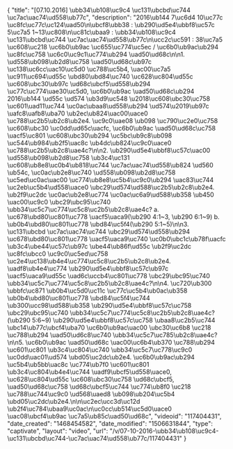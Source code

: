 {
    "title": "[07.10.2016] \ubb34\ub108\uc9c4 \uc131\ubcbd\uc744 \uc7ac\uac74\ud558\ub77c",
    "description": "2016\ub144 7\uc6d4 10\uc77c \uc8fc\uc77c\uc124\uad50\n\ubcf8\ubb38 : \ub290\ud5e4\ubbf8\uc57c 5\uc7a5 1~13\uc808\n\uc81c\ubaa9 : \ubb34\ub108\uc9c4 \uc131\ubcbd\uc744 \uc7ac\uac74\ud558\ub77c\n\ucc2c\uc591 : 38\uc7a5 \uc608\uc218 \uc6b0\ub9ac \uc655\uc774\uc5ec \/ \uc6b0\ub9ac\ub294 \uc8fc\uc758 \uc6c0\uc9c1\uc774\ub294 \uad50\ud68c\n\n1. \ud558\ub098\ub2d8\uc758 \uad50\ud68c\ub97c \uc138\uc6cc\uac10\uc5d0 \uc788\uc5b4, \uac00\uc7a5 \uc911\uc694\ud55c \ubd80\ubd84\uc740 \uc628\uc804\ud55c \uc608\ubc30\ub97c \ud68c\ubcf5\ud558\ub294 \uc77c\uc774\uae30\uc5d0, \uc6b0\ub9ac \uad50\ud68c\ub294 2016\ub144 \ud55c \ud574 \ub3d9\uc548 \u2018\uc608\ubc30\uc758 \uc601\uad11\uc744 \uc0ac\ubaa8\ud558\ub294 \ud574\u2019\ub97c \uafc8\uafb8\uba70 \ub2ec\ub824\uac00\uace0 \uc788\uc2b5\ub2c8\ub2e4. \uc9c0\uae08 \ub098 \uc790\uc2e0\uc758 \uc608\ubc30 \uc0dd\ud65c\uacfc, \uc6b0\ub9ac \uad50\ud68c\uc758 \uacf5\uc801 \uc608\ubc30\ub294 \uc5bc\ub9c8\ub098 \uc544\ub984\ub2f5\uac8c \ub4dc\ub824\uc9c0\uace0 \uc788\uc2b5\ub2c8\uae4c?\n\n2. \ub290\ud5e4\ubbf8\uc57c\uac00 \ud558\ub098\ub2d8\uc758 \ub3c4\uc131 \uc608\ub8e8\uc0b4\ub818\uc744 \uc7ac\uac74\ud558\ub824 \ud560 \ub54c, \uc0ac\ub2e8\uc740 \ud558\ub098\ub2d8\uc758 \uc5ed\uc0ac\uac00 \uc774\ub8e8\uc5b4\uc9c0\ub294 \uac83\uc744 \uc2eb\uc5b4\ud558\uace0 \ubc29\ud574\ud588\uc2b5\ub2c8\ub2e4. \ub2f9\uc2dc \uc0ac\ub2e8\uc774 \uc0ac\uc6a9\ud588\ub358 \ub450 \uac00\uc9c0 \ubc29\ubc95\uc740 \ubb34\uc5c7\uc774\uc5c8\uc2b5\ub2c8\uae4c? a. \uc678\ubd80\uc801\uc778 \uacf5\uaca9(\ub290 4:1~3, \ub290 6:1~9) b. \ub0b4\ubd80\uc801\uc778 \ubd84\uc5f4(\ub290 5:1~5)\n\n3. \uc131\ubcbd \uc7ac\uac74\uc744 \ubc29\ud574\ud558\ub294 \uc678\ubd80\uc801\uc778 \uacf5\uaca9\uc740 \uc0b0\ubc1c\ub78f\uacfc \ub3c4\ube44\uc57c\ub97c \ube44\ub86f\ud55c \ub2f9\uc2dc \uc8fc\ubcc0 \uc9c0\uc5ed\uc758 \uc2e4\uc138\ub4e4\uc774\uc5c8\uc2b5\ub2c8\ub2e4. \uadf8\ub4e4\uc774 \ub290\ud5e4\ubbf8\uc57c\ub97c \uacf5\uaca9\ud55c \uad6c\uccb4\uc801\uc778 \ubc29\ubc95\uc740 \ubb34\uc5c7\uc774\uc5c8\uc2b5\ub2c8\uae4c?\n\n4. \uc720\ub300 \ubbfc\uc871 \ub0b4\uc5d0\uc11c \uc77c\uc5b4\ub0ac\ub358 \ub0b4\ubd80\uc801\uc778 \ubd84\uc5f4\uc744 \ub300\ucc98\ud588\ub358 \ub290\ud5e4\ubbf8\uc57c\uc758 \ubc29\ubc95\uc740 \ubb34\uc5c7\uc774\uc5c8\uc2b5\ub2c8\uae4c? (\ub290 5:6~9) \ub290\ud5e4\ubbf8\uc57c\uc758 \ubaa8\uc2b5\uc744 \ubc14\ub77c\ubcf4\uba70 \uc6b0\ub9ac\uac00 \ubc30\uc6b8 \uc218 \uc788\ub294 \uad50\ud6c8\uc740 \ubb34\uc5c7\uc785\ub2c8\uae4c?\n\n5. \uc6b0\ub9ac \uad50\ud68c \uac00\uc6b4\ub370 \uc788\ub294 \uc601\uc801 \ub3c4\uc804\uc740 \ubb34\uc5c7\uc778\uc9c0 \uc0dd\uac01\ud574 \ubd05\uc2dc\ub2e4. \uc6b0\ub9ac\ub294 \uc5b4\ub5bb\uac8c \uc774\ub7f0 \uc601\uc801 \ub3c4\uc804\ub4e4\uc744 \uadf9\ubcf5\ud558\uace0, \uc628\uc804\ud55c \uc608\ubc30\uc758 \ud68c\ubcf5, \uad50\ud68c\uc758 \ud68c\ubcf5\uc744 \uc774\ub8f0 \uc218 \uc788\uc744\uc9c0 \ud568\uaed8 \ub098\ub204\uc5b4 \ubd05\uc2dc\ub2e4.\n\n\uc2ec\ucc3d\uc12d \ub2f4\uc784\ubaa9\uc0ac\n\uc0cc\ub514\uc5d0\uace0 \uac08\ubcf4\ub9ac \uc7a5\ub85c\uad50\ud68c",
    "videoid": "117404431",
    "date_created": "1468454582",
    "date_modified": "1506631844",
    "type": "captivate",
    "layout": "video",
    "url": "\/v\/07-10-2016-\ubb34\ub108\uc9c4-\uc131\ubcbd\uc744-\uc7ac\uac74\ud558\ub77c\/117404431"
}